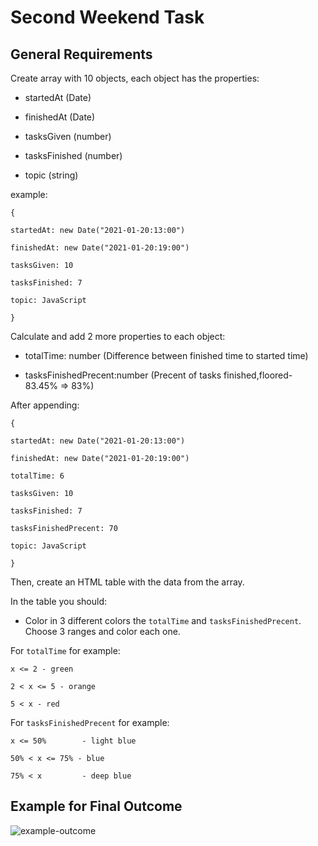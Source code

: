 # Second Weekend Task

## General Requirements

Create array with 10 objects, each object has the properties:

- startedAt (Date)

- finishedAt (Date)

- tasksGiven (number)

- tasksFinished (number)

- topic (string)

example:

    {

    startedAt: new Date("2021-01-20:13:00")

    finishedAt: new Date("2021-01-20:19:00")

    tasksGiven: 10

    tasksFinished: 7

    topic: JavaScript

    }

Calculate and add 2 more properties to each object:

- totalTime: number (Difference between finished time to started time)

- tasksFinishedPrecent:number (Precent of tasks finished,floored- 83.45% => 83%)

After appending:

    {

    startedAt: new Date("2021-01-20:13:00")

    finishedAt: new Date("2021-01-20:19:00")

    totalTime: 6

    tasksGiven: 10

    tasksFinished: 7

    tasksFinishedPrecent: 70

    topic: JavaScript

    }

Then, create an HTML table with the data from the array.

In the table you should:

- Color in 3 different colors the `totalTime` and `tasksFinishedPrecent`. Choose 3 ranges and color each one.

For `totalTime` for example:

    x <= 2 - green

    2 < x <= 5 - orange

    5 < x - red

For `tasksFinishedPrecent` for example:

    x <= 50%        - light blue

    50% < x <= 75% - blue

    75% < x         - deep blue

## Example for Final Outcome

![example-outcome](./outcome-example.png)
